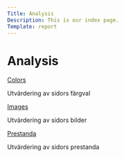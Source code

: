 ```yaml
---
Title: Analysis
Description: This is our index page.
Template: report
---
```


Analysis
==========================

<div class="kmom-box">
    <div class="top-kmom-box"><a href="%base_url%?analysis/colors"<h2>Colors</h2></a></div>
    <p>Utvärdering av sidors färgval</p>
</div>

<div class="kmom-box">
    <div class="top-kmom-box"><a href="%base_url%?analysis/images"<h2>Images</h2></a></div>
    <p>Utvärdering av sidors bilder</p>
</div>

<div class="kmom-box">
    <div class="top-kmom-box"><a href="%base_url%?analysis/prestanda"<h2>Prestanda</h2></a></div>
    <p>Utvärdering av sidors prestanda</p>
</div>
